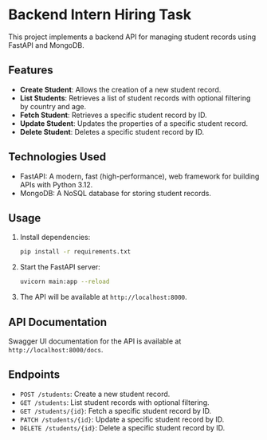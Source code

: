 # Backend Intern Hiring Task

This project implements a backend API for managing student records using FastAPI and MongoDB.

## Features

- **Create Student**: Allows the creation of a new student record.
- **List Students**: Retrieves a list of student records with optional filtering by country and age.
- **Fetch Student**: Retrieves a specific student record by ID.
- **Update Student**: Updates the properties of a specific student record.
- **Delete Student**: Deletes a specific student record by ID.

## Technologies Used

- FastAPI: A modern, fast (high-performance), web framework for building APIs with Python 3.12.
- MongoDB: A NoSQL database for storing student records.

## Usage

1. Install dependencies:

    ```bash
    pip install -r requirements.txt
    ```

2. Start the FastAPI server:

    ```bash
    uvicorn main:app --reload
    ```

3. The API will be available at `http://localhost:8000`.

## API Documentation

Swagger UI documentation for the API is available at `http://localhost:8000/docs`.

## Endpoints

- `POST /students`: Create a new student record.
- `GET /students`: List student records with optional filtering.
- `GET /students/{id}`: Fetch a specific student record by ID.
- `PATCH /students/{id}`: Update a specific student record by ID.
- `DELETE /students/{id}`: Delete a specific student record by ID.